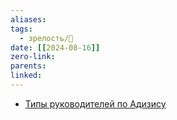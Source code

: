 ```yaml
---
aliases: 
tags:
  - зрелость/🌱
date: [[2024-08-16]]
zero-link: 
parents: 
linked:
---
```

- [Типы руководителей по Адизису](Типы%20руководителей%20по%20Адизису.md)